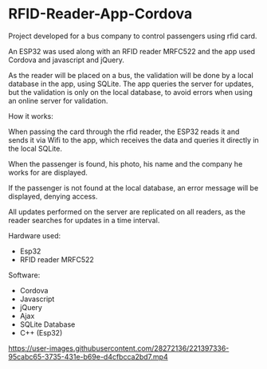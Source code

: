 # RFID-Reader-App-Cordova

Project developed for a bus company to control passengers using rfid card.

An ESP32 was used along with an RFID reader MRFC522 and the app used Cordova and javascript and jQuery.

As the reader will be placed on a bus, the validation will be done by a local database in the app, using SQLite. The app queries the server for updates, but the validation is only on the local database, to avoid errors when using an online server for validation.

How it works:

When passing the card through the rfid reader, the ESP32 reads it and sends it via Wifi to the app, which receives the data and queries it directly in the local SQLite.

When the passenger is found, his photo, his name and the company he works for are displayed.

If the passenger is not found at the local database, an error message will be displayed, denying access.

All updates performed on the server are replicated on all readers, as the reader searches for updates in a time interval.

Hardware used:
- Esp32
- RFID reader MRFC522

Software:
- Cordova
- Javascript
- jQuery
- Ajax
- SQLite Database
- C++ (Esp32)


https://user-images.githubusercontent.com/28272136/221397336-95cabc65-3735-431e-b69e-d4cfbcca2bd7.mp4

